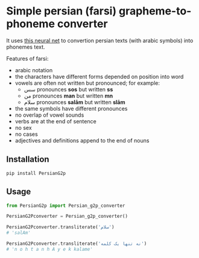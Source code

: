 # Simple persian (farsi) grapheme-to-phoneme converter

It uses [this neural net](https://github.com/AzamRabiee/Persian_G2P) to convertion persian texts (with arabic symbols) into phonemes text.

Features of farsi:

* arabic notation
* the characters have different forms depended on position into word
* vowels are often not written but pronounced; for example:
    * سس pronounces **sos** but written **ss**
    * من pronounces **man** but written **mn**
    * سلام pronounces **salām** but written **slām**
* the same symbols have different pronounces
* no overlap of vowel sounds
* verbs are at the end of sentence
* no sex
* no cases
* adjectives and definitions append to the end of nouns

## Installation
```
pip install PersianG2p
```

## Usage 

```python
from PersianG2p import Persian_g2p_converter

PersianG2Pconverter = Persian_g2p_converter()

PersianG2Pconverter.transliterate('سلام')
# 'salAm'

PersianG2Pconverter.transliterate('نه تنها یک کلمه')
# 'n o h t a n h A y e k kalame'
```
